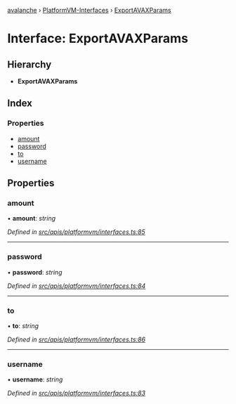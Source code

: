 [avalanche](../README.md) › [PlatformVM-Interfaces](../modules/platformvm_interfaces.md) › [ExportAVAXParams](platformvm_interfaces.exportavaxparams.md)

# Interface: ExportAVAXParams

## Hierarchy

* **ExportAVAXParams**

## Index

### Properties

* [amount](platformvm_interfaces.exportavaxparams.md#amount)
* [password](platformvm_interfaces.exportavaxparams.md#password)
* [to](platformvm_interfaces.exportavaxparams.md#to)
* [username](platformvm_interfaces.exportavaxparams.md#username)

## Properties

###  amount

• **amount**: *string*

*Defined in [src/apis/platformvm/interfaces.ts:85](https://github.com/ava-labs/avalanchejs/blob/5511161/src/apis/platformvm/interfaces.ts#L85)*

___

###  password

• **password**: *string*

*Defined in [src/apis/platformvm/interfaces.ts:84](https://github.com/ava-labs/avalanchejs/blob/5511161/src/apis/platformvm/interfaces.ts#L84)*

___

###  to

• **to**: *string*

*Defined in [src/apis/platformvm/interfaces.ts:86](https://github.com/ava-labs/avalanchejs/blob/5511161/src/apis/platformvm/interfaces.ts#L86)*

___

###  username

• **username**: *string*

*Defined in [src/apis/platformvm/interfaces.ts:83](https://github.com/ava-labs/avalanchejs/blob/5511161/src/apis/platformvm/interfaces.ts#L83)*
